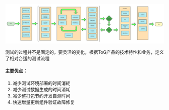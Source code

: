 ![测试流程](../pics/测试流程.png)

测试的过程并不是固定的，要灵活的变化，根据ToG产品的技术特性和业务，定义了相对合适的测试流程  
#### 主要优点：
1. 减少测试环境部署的时间消耗
2. 减少测试数据生成的时间消耗
3. 减少整打包节约开发自测时间
4. 快速增量更新组件验证故障修复
